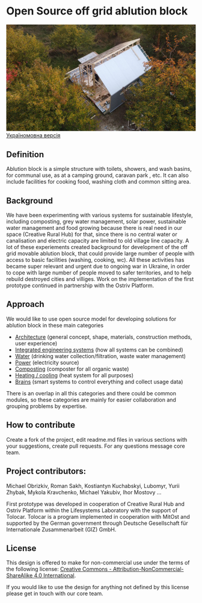# Open Source off grid ablution block

![alt text](https://github.com/Lifesystems-Laboratory/ablution-block/blob/main/work%20in%20progress.jpeg?raw=true)
[Україномовна версія](https://github.com/Ostriv-platform/Ablution-block-UA)

## Definition
Ablution block is a simple structure with toilets, showers, and wash basins, for communal use, as at a camping ground, caravan park , etc. It can also include facilities for cooking food, washing cloth and common sitting area. 

## Background 
We have been experimenting with various systems for sustainable  lifestyle, including composting, grey water management, solar power, sustainable water management and food growing because there is real need in our space (Creative Rural Hub) for that, since there is no central water or canalisation and electric capacity are limited to old village line capacity. A lot of these experiements created background for development of the off grid movable ablution block, that could provide large number of people with access to basic facilities (washing, cooking, wc). All these activities has became super relevant and urgent due to ongoing war in Ukraine, in order to cope with large number of people moved to safer territories, and to help rebuild destroyed cities and villiges. Work on the implementation of the first prototype continued in partnership with the Ostriv Platform.


## Approach 
We would like to use open source model for developing solutions for ablution block in these main categories  

* [Architecture](https://github.com/Lifesystems-Laboratory/ablution-block/tree/main/architecture) (general concept, shape, materials, construction methods, user experience)
* [Integrated engineering systems](https://github.com/Lifesystems-Laboratory/ablution-block/tree/main/integrated%20system) (how all systems can be combined)
* [Water](https://github.com/Lifesystems-Laboratory/ablution-block/tree/main/water) (drinking water collection/filtration, waste water management)
* [Power](https://github.com/Lifesystems-Laboratory/ablution-block/tree/main/power%20station) (electricity source)
* [Composting](https://github.com/Lifesystems-Laboratory/ablution-block/tree/main/composting) (composter for all organic waste)
* [Heating / cooling](https://github.com/Lifesystems-Laboratory/ablution-block/tree/main/heating-cooling) (heat system for all purposes)
* [Brains](https://github.com/Lifesystems-Laboratory/ablution-block/tree/main/brains) (smart systems to control everything and collect usage data)

There is an overlap in all this categories and there could be common modules, so these categories are mainly for easier collaboration and grouping problems by expertise. 


## How to contribute 

Create a fork of the project, edit readme.md files in various sections with your suggestions, create pull requests. For any questions message core team.

## Project contributors:

Michael Obrizkiv, Roman Sakh, Kostiantyn Kuchabskyi, Lubomyr, Yurii Zhybak, Mykola Kravchenko, Michael Yakubiv, Ihor Mostovy ...

First prototype was developed in cooperation of Creative Rural Hub and Ostriv Platform within the Lifesystems Laboratory with the support of Tolocar. Tolocar is a program implemented in cooperation with MitOst and supported by the German government through Deutsche Gesellschaft für Internationale Zusammenarbeit (GIZ) GmbH.

## License 

This design is offered to make for non-commercial use under the terms of the following license: 
[Creative Commons - Attribution-NonCommercial-ShareAlike 4.0 International](https://creativecommons.org/licenses/by-nc-sa/4.0/).

If you would like to use the design for anything not defined by this license please get in touch with our core team.


